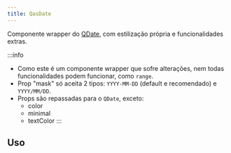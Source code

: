 ```yaml
---
title: QasDate
---
```


Componente wrapper do [QDate](https://quasar.dev/vue-components/date#introduction), com estilização própria e funcionalidades extras.

<doc-api file="date/QasDate" name="QasDate" />

:::info
- Como este é um componente wrapper que sofre alterações, nem todas funcionalidades podem funcionar, como `range`.
- Prop "mask" só aceita 2 tipos: `YYYY-MM-DD` (default e recomendado) e `YYYY/MM/DD`.
- Props são repassadas para o `QDate`, exceto:
  - color
  - minimal
  - textColor
:::

## Uso

<doc-example file="QasDate/Basic" title="Básico" />
<doc-example file="QasDate/ExDateEvents" title="Com eventos" />
<doc-example file="QasDate/ExDateNoInactive" title="Sem inativos" />
<doc-example file="QasDate/ExDateNoInactiveEvents" title="Com eventos e sem inativos" />
<doc-example file="QasDate/ExDateMultiple" title="Múltiplo" />
